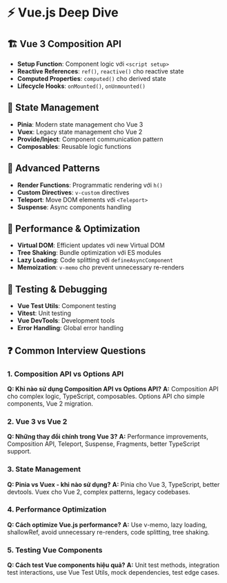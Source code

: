# ⚡ Vue.js Deep Dive

## 🏗️ Vue 3 Composition API
- **Setup Function**: Component logic với `<script setup>`
- **Reactive References**: `ref()`, `reactive()` cho reactive state
- **Computed Properties**: `computed()` cho derived state
- **Lifecycle Hooks**: `onMounted()`, `onUnmounted()`

## 🔄 State Management
- **Pinia**: Modern state management cho Vue 3
- **Vuex**: Legacy state management cho Vue 2
- **Provide/Inject**: Component communication pattern
- **Composables**: Reusable logic functions

## 🎯 Advanced Patterns
- **Render Functions**: Programmatic rendering với `h()`
- **Custom Directives**: `v-custom` directives
- **Teleport**: Move DOM elements với `<Teleport>`
- **Suspense**: Async components handling

## 🚀 Performance & Optimization
- **Virtual DOM**: Efficient updates với new Virtual DOM
- **Tree Shaking**: Bundle optimization với ES modules
- **Lazy Loading**: Code splitting với `defineAsyncComponent`
- **Memoization**: `v-memo` cho prevent unnecessary re-renders

## 🧪 Testing & Debugging
- **Vue Test Utils**: Component testing
- **Vitest**: Unit testing
- **Vue DevTools**: Development tools
- **Error Handling**: Global error handling

## ❓ Common Interview Questions

### 1. Composition API vs Options API
**Q: Khi nào sử dụng Composition API vs Options API?**
**A:** Composition API cho complex logic, TypeScript, composables. Options API cho simple components, Vue 2 migration.

### 2. Vue 3 vs Vue 2
**Q: Những thay đổi chính trong Vue 3?**
**A:** Performance improvements, Composition API, Teleport, Suspense, Fragments, better TypeScript support.

### 3. State Management
**Q: Pinia vs Vuex - khi nào sử dụng?**
**A:** Pinia cho Vue 3, TypeScript, better devtools. Vuex cho Vue 2, complex patterns, legacy codebases.

### 4. Performance Optimization
**Q: Cách optimize Vue.js performance?**
**A:** Use v-memo, lazy loading, shallowRef, avoid unnecessary re-renders, code splitting, tree shaking.

### 5. Testing Vue Components
**Q: Cách test Vue components hiệu quả?**
**A:** Unit test methods, integration test interactions, use Vue Test Utils, mock dependencies, test edge cases. 